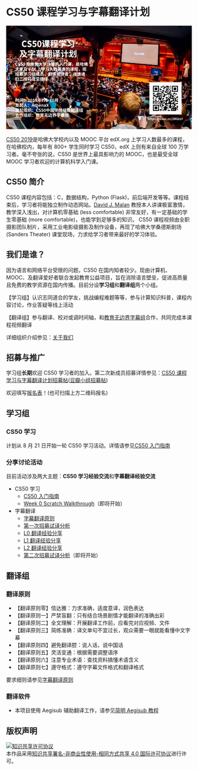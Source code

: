 # CS50 课程学习与字幕翻译计划

![poster](images/poster.jpg)

[CS50 2019](https://courses.edx.org/courses/course-v1:HarvardX+CS50+X/course/)是哈佛大学校内以及 MOOC 平台 edX.org 上学习人数最多的课程，在哈佛校内，每年有 800+ 学生同时学习 CS50，edX 上则有来自全球 100 万学习者。毫不夸张的说，CS50 是世界上最具影响力的 MOOC，也是最受全球 MOOC 学习者欢迎的计算机科学入门课。

## CS50 简介

CS50 课程内容包括：C，数据结构，Python (Flask)，前后端开发等等。课程结束后，学习者将能独立制作动态网站。[David J. Malan](https://en.wikipedia.org/wiki/David\_J.\_Malan) 教授本人讲课极富激情，教学深入浅出，对计算机零基础 (less comfortable) 非常友好，有一定基础的学生零基础 (more comfortable)，也能学到足够多的知识。 CS50 课程视频由全职摄影团队制片，采用工业电影级摄影及制作设备，再现了哈佛大学桑德斯剧场 (Sanders Theater) 课堂现场，力求给学习者带来最好的学习体验。 

## 我们是谁？

因为语言和网络平台受限的问题，CS50 在国内知者较少。现由计算机、MOOC、及翻译爱好者联合发起教育公益项目，旨在消除语言壁垒，促进高质量且免费的教学资源在国内传播。目前分设**学习组**和**翻译组**两个小组。

【学习组】认识志同道合的学友，挑战编程难题等等，参与计算知识科普，课程内容讨论，作业答疑等线上活动

【翻译组】参与翻译、校对或调时间轴，和[教育无边界字幕组](http://www.edu-infinity.org/20851201102510520204.html)合作，共同完成本课程视频翻译

详细组织介绍参见：[关于我们](about_us.md)

## 招募与推广

学习组**长期**欢迎 CS50 学习者的加入。第二次新成员招募详情参见：[CS50 课程学习与字幕翻译计划招募帖](hello,new.md)([豆瓣小组招募帖](https://www.douban.com/group/topic/148602699/))

欢迎填写[报名表](http://wjx.cn/jq/43792277.aspx)！(也可扫描上方二维码报名)

## 学习组

### CS50 学习

计划从 8 月 21 日开始一轮 CS50 学习活动。详情请参见[CS50 入门指南](study-group/how_to_learn_CS50.md)

### 分享讨论活动

目前活动涉及两大主题：**CS50 学习经验交流**和**字幕翻译经验交流**

* CS50 学习
    * [CS50 入门指南](study-group/how_to_learn_CS50.md)
    * [Week 0 Scratch Walkthrough]()（即将开始）
* 字幕翻译
    * [字幕翻译原则](translation-group/principles-of-subtitle-translation.md)
    * [第一次招募试译分析](study-group/study-group-discussion0.md)
    * [L0 翻译经验分享](study-group/study-group-discussion1.md)
    * [L1 翻译经验分享](study-group/study-group-discussion2.md)
    * [L2 翻译经验分享](study-group/study-group-discussion3.md)
    * [第二次招募试译分析]()（即将开始）

## 翻译组

### 翻译原则

* 【翻译原则零】信达雅：力求准确，适度意译，润色表达
* 【翻译原则一】严禁盲翻：只有结合场景剧情才能翻译的准确出彩
* 【翻译原则二】全文理解：开展翻译工作前，应看完对应视频、文件
* 【翻译原则三】简练准确：译文单句不宜过长，观众需要一眼就能看懂中文字幕
* 【翻译原则四】避免翻译腔：说人话，说中国话
* 【翻译原则五】灵活变通：根据需要调整语序
* 【翻译原则六】注意专业术语：查找资料搞懂术语含义
* 【翻译原则七】遵守格式：遵守字幕文件格式和翻译格式

要求细则请参见[字幕翻译原则](translation-group/principles-of-subtitle-translation.md)
 
### 翻译软件

* 本项目使用 Aegisub 辅助翻译工作，请参见[简明 Aegisub 教程](translation-group/Aegisub_Tutorial.md)

## 版权声明

<a rel="license" href="http://creativecommons.org/licenses/by-nc-sa/4.0/"><img alt="知识共享许可协议" style="border-width:0" src="https://i.creativecommons.org/l/by-nc-sa/4.0/88x31.png" /></a><br />本作品采用<a rel="license" href="http://creativecommons.org/licenses/by-nc-sa/4.0/">知识共享署名-非商业性使用-相同方式共享 4.0 国际许可协议</a>进行许可。
